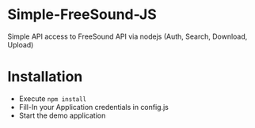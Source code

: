# Simple-FreeSound-JS
Simple API access to FreeSound API via nodejs (Auth, Search, Download, Upload)

Installation
=============

- Execute `npm install`
- Fill-In your Application credentials in config.js
- Start the demo application
